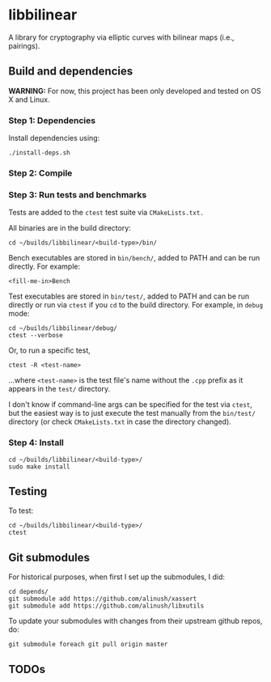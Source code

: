 # libbilinear

A library for cryptography via elliptic curves with bilinear maps (i.e., pairings).

## Build and dependencies

**WARNING:** For now, this project has been only developed and tested on OS X and Linux.

### Step 1: Dependencies

Install dependencies using:

    ./install-deps.sh

### Step 2: Compile

### Step 3: Run tests and benchmarks

Tests are added to the `ctest` test suite via `CMakeLists.txt.`

All binaries are in the build directory:

    cd ~/builds/libbilinear/<build-type>/bin/

Bench executables are stored in `bin/bench/`, added to PATH and can be run directly. For example:

    <fill-me-in>Bench

Test executables are stored in `bin/test/`, added to PATH and can be run directly or run via `ctest` if you `cd` to the build directory.
For example, in `debug` mode:

    cd ~/builds/libbilinear/debug/
    ctest --verbose

Or, to run a specific test, 
    
    ctest -R <test-name>

...where `<test-name>` is the test file's name without the `.cpp` prefix as it appears in the `test/` directory.

I don't know if command-line args can be specified for the test via `ctest`, but the easiest way is to just execute the test manually from the `bin/test/` directory (or check `CMakeLists.txt` in case the directory changed).

### Step 4: Install

    cd ~/builds/libbilinear/<build-type>/
    sudo make install

## Testing

To test:

    cd ~/builds/libbilinear/<build-type>/
    ctest

## Git submodules

For historical purposes, when first I set up the submodules, I did:
    
    cd depends/
    git submodule add https://github.com/alinush/xassert 
    git submodule add https://github.com/alinush/libxutils

To update your submodules with changes from their upstream github repos, do:

    git submodule foreach git pull origin master

## TODOs
